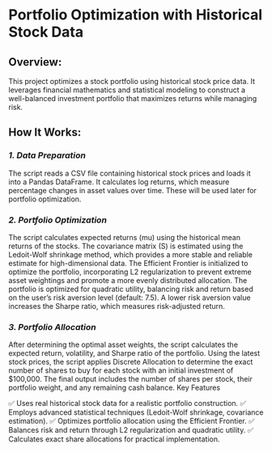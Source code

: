 # **Portfolio Optimization with Historical Stock Data**

## Overview:
This project optimizes a stock portfolio using historical stock price data. It leverages financial mathematics and statistical modeling to construct a well-balanced investment portfolio that maximizes returns while managing risk.

## How It Works:
### *1. Data Preparation*
The script reads a CSV file containing historical stock prices and loads it into a Pandas DataFrame.
It calculates log returns, which measure percentage changes in asset values over time. These will be used later for portfolio optimization.

### *2. Portfolio Optimization*
The script calculates expected returns (mu) using the historical mean returns of the stocks.
The covariance matrix (S) is estimated using the Ledoit-Wolf shrinkage method, which provides a more stable and reliable estimate for high-dimensional data.
The Efficient Frontier is initialized to optimize the portfolio, incorporating L2 regularization to prevent extreme asset weightings and promote a more evenly distributed allocation.
The portfolio is optimized for quadratic utility, balancing risk and return based on the user’s risk aversion level (default: 7.5). A lower risk aversion value increases the Sharpe ratio, which measures risk-adjusted return.

### *3. Portfolio Allocation*
After determining the optimal asset weights, the script calculates the expected return, volatility, and Sharpe ratio of the portfolio.
Using the latest stock prices, the script applies Discrete Allocation to determine the exact number of shares to buy for each stock with an initial investment of $100,000.
The final output includes the number of shares per stock, their portfolio weight, and any remaining cash balance.
Key Features

✅ Uses real historical stock data for a realistic portfolio construction.
✅ Employs advanced statistical techniques (Ledoit-Wolf shrinkage, covariance estimation).
✅ Optimizes portfolio allocation using the Efficient Frontier.
✅ Balances risk and return through L2 regularization and quadratic utility.
✅ Calculates exact share allocations for practical implementation.

